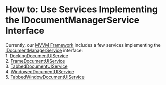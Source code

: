 # How to: Use Services Implementing the IDocumentManagerService Interface


Currently, our <a href="https://documentation.devexpress.com/WPF/CustomDocument15112.aspx">MVVM Framework</a> includes a few services implementing the <a href="https://documentation.devexpress.com/WPF/clsDevExpressMvvmIDocumentManagerServicetopic.aspx">IDocumentManagerService</a> interface:<br> 1. <a href="https://documentation.devexpress.com/WPF/CustomDocument18275.aspx">DockingDocumentUIService</a> <br>2. <a href="https://documentation.devexpress.com/WPF/CustomDocument18172.aspx">FrameDocumentUIService</a> <br>3. <a href="https://documentation.devexpress.com/WPF/CustomDocument18173.aspx">TabbedDocumentUIService</a> <br>4. <a href="https://documentation.devexpress.com/WPF/CustomDocument18174.aspx">WindowedDocumentUIService</a> <br>5. <a href="https://documentation.devexpress.com/WPF/CustomDocument114043.aspx">TabbedWindowDocumentUIService</a>

<br/>


